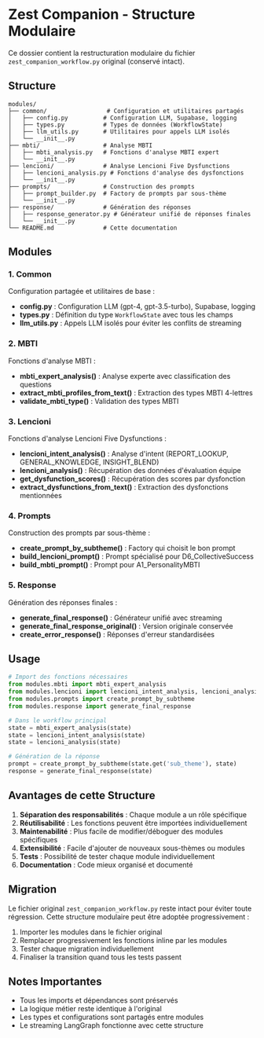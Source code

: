# Zest Companion - Structure Modulaire

Ce dossier contient la restructuration modulaire du fichier `zest_companion_workflow.py` original (conservé intact).

## Structure

```
modules/
├── common/                 # Configuration et utilitaires partagés
│   ├── config.py          # Configuration LLM, Supabase, logging
│   ├── types.py           # Types de données (WorkflowState)
│   ├── llm_utils.py       # Utilitaires pour appels LLM isolés
│   └── __init__.py
├── mbti/                  # Analyse MBTI
│   ├── mbti_analysis.py   # Fonctions d'analyse MBTI expert
│   └── __init__.py
├── lencioni/              # Analyse Lencioni Five Dysfunctions
│   ├── lencioni_analysis.py # Fonctions d'analyse des dysfonctions
│   └── __init__.py
├── prompts/               # Construction des prompts
│   ├── prompt_builder.py  # Factory de prompts par sous-thème
│   └── __init__.py
├── response/              # Génération des réponses
│   ├── response_generator.py # Générateur unifié de réponses finales
│   └── __init__.py
└── README.md              # Cette documentation
```

## Modules

### 1. Common
Configuration partagée et utilitaires de base :
- **config.py** : Configuration LLM (gpt-4, gpt-3.5-turbo), Supabase, logging
- **types.py** : Définition du type `WorkflowState` avec tous les champs
- **llm_utils.py** : Appels LLM isolés pour éviter les conflits de streaming

### 2. MBTI
Fonctions d'analyse MBTI :
- **mbti_expert_analysis()** : Analyse experte avec classification des questions
- **extract_mbti_profiles_from_text()** : Extraction des types MBTI 4-lettres
- **validate_mbti_type()** : Validation des types MBTI

### 3. Lencioni
Fonctions d'analyse Lencioni Five Dysfunctions :
- **lencioni_intent_analysis()** : Analyse d'intent (REPORT_LOOKUP, GENERAL_KNOWLEDGE, INSIGHT_BLEND)
- **lencioni_analysis()** : Récupération des données d'évaluation équipe
- **get_dysfunction_scores()** : Récupération des scores par dysfonction
- **extract_dysfunctions_from_text()** : Extraction des dysfonctions mentionnées

### 4. Prompts
Construction des prompts par sous-thème :
- **create_prompt_by_subtheme()** : Factory qui choisit le bon prompt
- **build_lencioni_prompt()** : Prompt spécialisé pour D6_CollectiveSuccess
- **build_mbti_prompt()** : Prompt pour A1_PersonalityMBTI

### 5. Response
Génération des réponses finales :
- **generate_final_response()** : Générateur unifié avec streaming
- **generate_final_response_original()** : Version originale conservée
- **create_error_response()** : Réponses d'erreur standardisées

## Usage

```python
# Import des fonctions nécessaires
from modules.mbti import mbti_expert_analysis
from modules.lencioni import lencioni_intent_analysis, lencioni_analysis
from modules.prompts import create_prompt_by_subtheme
from modules.response import generate_final_response

# Dans le workflow principal
state = mbti_expert_analysis(state)
state = lencioni_intent_analysis(state)
state = lencioni_analysis(state)

# Génération de la réponse
prompt = create_prompt_by_subtheme(state.get('sub_theme'), state)
response = generate_final_response(state)
```

## Avantages de cette Structure

1. **Séparation des responsabilités** : Chaque module a un rôle spécifique
2. **Réutilisabilité** : Les fonctions peuvent être importées individuellement
3. **Maintenabilité** : Plus facile de modifier/déboguer des modules spécifiques
4. **Extensibilité** : Facile d'ajouter de nouveaux sous-thèmes ou modules
5. **Tests** : Possibilité de tester chaque module individuellement
6. **Documentation** : Code mieux organisé et documenté

## Migration

Le fichier original `zest_companion_workflow.py` reste intact pour éviter toute régression. Cette structure modulaire peut être adoptée progressivement :

1. Importer les modules dans le fichier original
2. Remplacer progressivement les fonctions inline par les modules
3. Tester chaque migration individuellement
4. Finaliser la transition quand tous les tests passent

## Notes Importantes

- Tous les imports et dépendances sont préservés
- La logique métier reste identique à l'original
- Les types et configurations sont partagés entre modules
- Le streaming LangGraph fonctionne avec cette structure